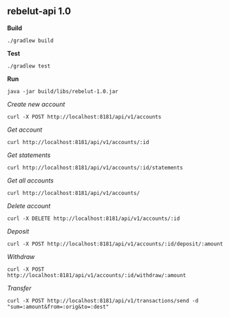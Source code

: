 

## rebelut-api 1.0

**Build**<br/>
```
./gradlew build
```
**Test**<br/>
```
./gradlew test
```
**Run**<br/>
```
java -jar build/libs/rebelut-1.0.jar
```
*Create new account*<br/>
```
curl -X POST http://localhost:8181/api/v1/accounts
```
*Get account*<br/>
```
curl http://localhost:8181/api/v1/accounts/:id
```
*Get statements*<br/>
```
curl http://localhost:8181/api/v1/accounts/:id/statements
```
*Get all accounts*<br/>
```
curl http://localhost:8181/api/v1/accounts/
```
*Delete account*<br/>
```
curl -X DELETE http://localhost:8181/api/v1/accounts/:id
```
*Deposit*<br/>
```
curl -X POST http://localhost:8181/api/v1/accounts/:id/deposit/:amount
```
*Withdraw*<br/>
```
curl -X POST http://localhost:8181/api/v1/accounts/:id/withdraw/:amount
```
*Transfer*<br/>
```
curl -X POST http://localhost:8181/api/v1/transactions/send -d "sum=:amount&from=:orig&to=:dest"
```
